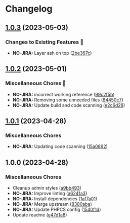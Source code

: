# Changelog

## [1.0.3](https://github.com/linchpin/ash/compare/v1.0.2...v1.0.3) (2023-05-03)


### Changes to Existing Features 💅

* **NO-JIRA:** Layer ash on top ([2be367c](https://github.com/linchpin/ash/commit/2be367cc5b3c59aa5e18c0594e41ffb8483fbe4d))

## [1.0.2](https://github.com/linchpin/ash/compare/v1.0.1...v1.0.2) (2023-05-01)


### Miscellaneous Chores 🧹

* **NO-JIRA:** incorrect working reference ([99c2f5b](https://github.com/linchpin/ash/commit/99c2f5b47fa335f8efe2103feebe9dce4bd2fef6))
* **NO-JIRA:** Removing some unneeded files ([84450c7](https://github.com/linchpin/ash/commit/84450c7d1f7231a723e58aa140d79015c8a4c68b))
* **NO-JIRA:** Update build and code scanning ([e2c6d28](https://github.com/linchpin/ash/commit/e2c6d286666788d219a6fd829394591a7f8bce3d))

## [1.0.1](https://github.com/linchpin/ash/compare/v1.0.0...v1.0.1) (2023-04-28)


### Miscellaneous Chores

* **NO-JIRA:** Updating code scanning ([15a0892](https://github.com/linchpin/ash/commit/15a08926ead6d0e98a2cd3c0d5cdf77890a1855d))

## 1.0.0 (2023-04-28)


### Miscellaneous Chores

* Cleanup admin styles ([a9bb493](https://github.com/linchpin/ash/commit/a9bb493e2df7a305817253f9763d011a8c828b0a))
* **NO-JIRA:** Improve linting ([a6241a3](https://github.com/linchpin/ash/commit/a6241a35f9774329c1bee666786372e0a39556cc))
* **NO-JIRA:** Install dependencies ([1af7a01](https://github.com/linchpin/ash/commit/1af7a0176b604c17de4974b1f4fea7642de44f8b))
* **NO-JIRA:** Merge upstream ([8380aba](https://github.com/linchpin/ash/commit/8380aba3ae3bcd5a9f1b05ba816a54084bdfc2e4))
* **NO-JIRA:** Update PHPCS config ([1540f1d](https://github.com/linchpin/ash/commit/1540f1d707d943c6449ecb64e12d1e91c4814bc2))
* Update readme ([e47d1a8](https://github.com/linchpin/ash/commit/e47d1a87322b1bd11157321b603272d723dd6929))
